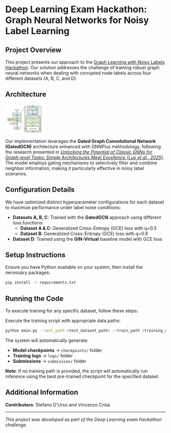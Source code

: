 # Deep Learning Exam Hackathon: Graph Neural Networks for Noisy Label Learning

## Project Overview

This project presents our approach to the [Graph Learning with Noisy Labels Hackathon](https://sites.google.com/view/hackathongraphnoisylabels/home?authuser=0). Our solution addresses the challenge of training robust graph neural networks when dealing with corrupted node labels across four different datasets (A, B, C, and D).

## Architecture

<img src="rete.png" width="120" alt="Model Architecture"/>

Our implementation leverages the **Gated Graph Convolutional Network (GatedGCN)** architecture enhanced with GNNPlus methodology, following the research presented in [*Unlocking the Potential of Classic GNNs for Graph-level Tasks: Simple Architectures Meet Excellence (Luo et al., 2025)*](https://arxiv.org/pdf/2502.09263v1). The model employs gating mechanisms to selectively filter and combine neighbor information, making it particularly effective in noisy label scenarios.

## Configuration Details

We have optimized distinct hyperparameter configurations for each dataset to maximize performance under label noise conditions:

- **Datasets A, B, C**: Trained with the **GatedGCN** approach using different loss functions:
  - **Dataset A & C**: Generalized Cross-Entropy (GCE) loss with q=0.5
  - **Dataset B**: Generalized Cross-Entropy (GCE) loss with q=0.9
- **Dataset D**: Trained using the **GIN-Virtual** baseline model with GCE loss

## Setup Instructions

Ensure you have Python available on your system, then install the necessary packages:

```bash
pip install -r requirements.txt
```

## Running the Code

To execute training for any specific dataset, follow these steps:

Execute the training script with appropriate data paths:

```bash
python main.py --test_path <test_dataset_path> --train_path <training_dataset_path>
```

The system will automatically generate:
- **Model checkpoints** → `checkpoints/` folder
- **Training logs** → `logs/` folder  
- **Submissions** → `submission/` folder

**Note**: If no training path is provided, the script will automatically run inference using the best pre-trained checkpoint for the specified dataset.

## Additional Information

**Contributors**: Stefano D'Urso and Vincenzo Crisà

---

*This project was developed as part of the Deep Learning exam hackathon challenge.*
